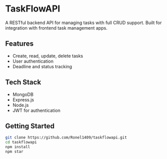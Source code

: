 # TaskFlowAPI

A RESTful backend API for managing tasks with full CRUD support. Built for integration with frontend task management apps.

## Features
- Create, read, update, delete tasks
- User authentication
- Deadline and status tracking

## Tech Stack
- MongoDB
- Express.js
- Node.js
- JWT for authentication

## Getting Started

```bash
git clone https://github.com/Ronel1409/taskflowapi.git
cd taskflowapi
npm install
npm star
